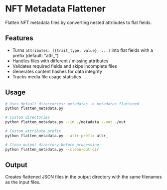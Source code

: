 # NFT Metadata Flattener

Flatten NFT metadata files by converting nested attributes to flat fields.

## Features

- Turns `attributes: [{trait_type, value}, ...]` into flat fields with a prefix (default: "attr\_")
- Handles files with different / missing attributes
- Validates required fields and skips incomplete files
- Generates content hashes for data integrity
- Tracks media file usage statistics

## Usage

```bash
# Uses default directories: metadatas -> metadatas_flattened
python flatten_metadata.py

# Custom directories
python flatten_metadata.py --in ./metadata --out ./out

# Custom attribute prefix
python flatten_metadata.py --attr-prefix attr_

# Clean output directory before processing
python flatten_metadata.py --clean-out-dir
```

## Output

Creates flattened JSON files in the output directory with the same filenames as the input files.

